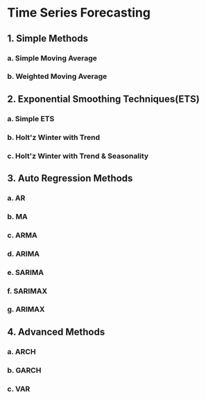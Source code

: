 # Time Series Forecasting
## 1. Simple Methods
### a. Simple Moving Average
### b. Weighted Moving Average
## 2. Exponential Smoothing Techniques(ETS)
### a. Simple ETS
### b. Holt'z Winter with Trend
### c. Holt'z Winter with Trend & Seasonality
## 3. Auto Regression Methods
### a. AR
### b. MA
### c. ARMA
### d. ARIMA
### e. SARIMA
### f. SARIMAX
### g. ARIMAX
## 4. Advanced Methods
### a.  ARCH
### b. GARCH
### c. VAR
